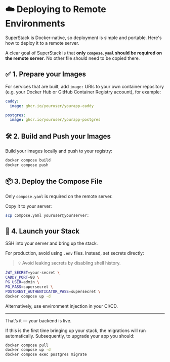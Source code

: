 # ☁️ Deploying to Remote Environments

SuperStack is Docker-native, so deployment is simple and portable. Here's how
to deploy it to a remote server.

A clear goal of SuperStack is that **only `compose.yaml` should be required on
the remote server**. No other file should need to be copied there.

## ✅ 1. Prepare your Images

For services that are built, add `image:` URIs to your own container repository
(e.g. your Docker Hub or GitHub Container Registry account), for example:

```yaml title="compose.yaml"
caddy:
  image: ghcr.io/youruser/yourapp-caddy

postgres:
  image: ghcr.io/youruser/yourapp-postgres
```

## 🛠️ 2. Build and Push your Images

Build your images locally and push to your registry:

```sh
docker compose build
docker compose push
```

## 📦 3. Deploy the Compose File

Only `compose.yaml` is required on the remote server.

Copy it to your server:

```sh
scp compose.yaml youruser@yourserver:
```

## 🚀 4. Launch your Stack

SSH into your server and bring up the stack.

For production, avoid using `.env` files. Instead, set secrets directly:

> 💡 Avoid leaking secrets by disabling shell history.

```sh title=".env"
JWT_SECRET=your-secret \
CADDY_PORT=80 \
PG_USER=admin \
PG_PASS=supersecret \
POSTGREST_AUTHENTICATOR_PASS=supersecret \
docker compose up -d
```

Alternatively, use environment injection in your CI/CD.

---

That’s it — your backend is live.

If this is the first time bringing up your stack, the migrations will run
automatically. Subsequently, to upgrade your app you should:

```sh
docker compose pull
docker compose up -d
docker compose exec postgres migrate
```
